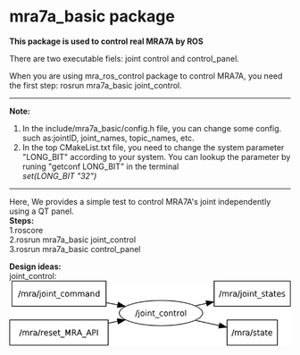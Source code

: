 # mra7a_basic package
**This package is used to control real MRA7A by ROS**

There are two executable fiels: joint control and control_panel.  

When you are using mra_ros_control package to control MRA7A, you need the first step: rosrun mra7a_basic joint_control.  

***
**Note:**
1. In the include/mra7a_basic/config.h file, you can change some config.<br>
such as:jointID, joint_names, topic_names, etc.<br>
2. In the top CMakeList.txt file, you need to change the system parameter "LONG_BIT" according to your system. You can lookup the parameter by runing "getconf LONG_BIT" in the terminal<br>
*set(LONG_BIT "32")* <br>
***
Here, We provides a simple test to control MRA7A's joint independently using a QT panel.<br>
**Steps:**<br>
1.roscore<br>
2.rosrun mra7a_basic joint_control<br>
3.rosrun mra7a_basic control_panel<br>

**Design ideas:**<br>
joint_control: 
![joint_control node](./image/joint_control.png  "joint_control graph")






